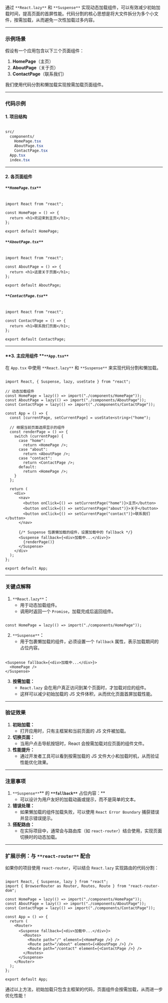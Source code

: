 通过 `**React.lazy**` 和 `**Suspense**` 实现动态加载组件，可以有效减少初始加载时间，提高页面的首屏性能。代码分割的核心思想是将大文件拆分为多个小文件，按需加载，从而避免一次性加载过多内容。

---

### **示例场景**
假设有一个应用包含以下三个页面组件：

1. **HomePage**（主页）
2. **AboutPage**（关于页）
3. **ContactPage**（联系我们）

我们使用代码分割和懒加载实现按需加载页面组件。

---

### **代码示例**
#### **1. 项目结构**
```css

src/
  components/
    HomePage.tsx
    AboutPage.tsx
    ContactPage.tsx
  App.tsx
  index.tsx
```

---

#### **2. 各页面组件**
##### `**HomePage.tsx**`
```tsx

import React from "react";

const HomePage = () => {
  return <h1>欢迎来到主页</h1>;
};

export default HomePage;
```

##### `**AboutPage.tsx**`
```tsx

import React from "react";

const AboutPage = () => {
  return <h1>这是关于页面</h1>;
};

export default AboutPage;
```

##### `**ContactPage.tsx**`
```tsx

import React from "react";

const ContactPage = () => {
  return <h1>联系我们页面</h1>;
};

export default ContactPage;
```

---

#### **3. 主应用组件 **`**App.tsx**`
在 `App.tsx` 中使用 `**React.lazy**` 和 `**Suspense**` 来实现代码分割和懒加载。

```tsx

import React, { Suspense, lazy, useState } from "react";

// 动态加载组件
const HomePage = lazy(() => import("./components/HomePage"));
const AboutPage = lazy(() => import("./components/AboutPage"));
const ContactPage = lazy(() => import("./components/ContactPage"));

const App = () => {
  const [currentPage, setCurrentPage] = useState<string>("home");

  // 根据当前页面选择显示的组件
  const renderPage = () => {
    switch (currentPage) {
      case "home":
        return <HomePage />;
      case "about":
        return <AboutPage />;
      case "contact":
        return <ContactPage />;
      default:
        return <HomePage />;
    }
  };

  return (
    <div>
      <nav>
        <button onClick={() => setCurrentPage("home")}>主页</button>
        <button onClick={() => setCurrentPage("about")}>关于</button>
        <button onClick={() => setCurrentPage("contact")}>联系我们</button>
      </nav>

      {/* Suspense 包裹懒加载的组件，设置加载中的 fallback */}
      <Suspense fallback={<div>加载中...</div>}>
        {renderPage()}
      </Suspense>
    </div>
  );
};

export default App;
```

---

### **关键点解释**
1. `**React.lazy**`**：**
    - 用于动态加载组件。
    - 调用时返回一个 `Promise`，加载完成后返回组件。

```tsx

const HomePage = lazy(() => import("./components/HomePage"));
```

2. `**Suspense**`**：**
    - 用于包裹懒加载的组件，必须设置一个 `fallback` 属性，表示加载期间的占位内容。

```tsx

<Suspense fallback={<div>加载中...</div>}>
  <HomePage />
</Suspense>
```

3. **按需加载：**
    - `React.lazy` 会在用户真正访问到某个页面时，才加载对应的组件。
    - 这样可以减少初始加载的 JS 文件体积，从而优化页面首屏加载性能。

---

### **验证效果**
1. **初始加载：**
    - 打开应用时，只有主框架和当前页面的 JS 文件被加载。
2. **切换页面：**
    - 当用户点击导航按钮时，React 会按需加载对应页面的组件文件。
3. **性能提升：**
    - 通过开发者工具可以看到按需加载的 JS 文件大小和加载时机，从而验证性能优化效果。

---

### **注意事项**
1. `**Suspense**`** 的 **`**fallback**`** 占位内容：**
    - 可以设计为用户友好的加载动画或提示，而不是简单的文本。
2. **错误处理：**
    - 如果懒加载的组件加载失败，可以使用 `React Error Boundary` 捕获错误并显示错误提示。
3. **搭配路由：**
    - 在实际项目中，通常会与路由库（如 `react-router`）结合使用，实现页面切换时的动态加载。

---

### **扩展示例：与 **`**react-router**`** 配合**
如果你的项目使用 `react-router`，可以结合 `React.lazy` 实现路由的代码分割：

```tsx

import React, { Suspense, lazy } from "react";
import { BrowserRouter as Router, Routes, Route } from "react-router-dom";

const HomePage = lazy(() => import("./components/HomePage"));
const AboutPage = lazy(() => import("./components/AboutPage"));
const ContactPage = lazy(() => import("./components/ContactPage"));

const App = () => {
  return (
    <Router>
      <Suspense fallback={<div>加载中...</div>}>
        <Routes>
          <Route path="/" element={<HomePage />} />
          <Route path="/about" element={<AboutPage />} />
          <Route path="/contact" element={<ContactPage />} />
        </Routes>
      </Suspense>
    </Router>
  );
};

export default App;
```

通过以上方法，初始加载只包含主框架的代码，页面组件会按需加载，从而进一步优化性能！


